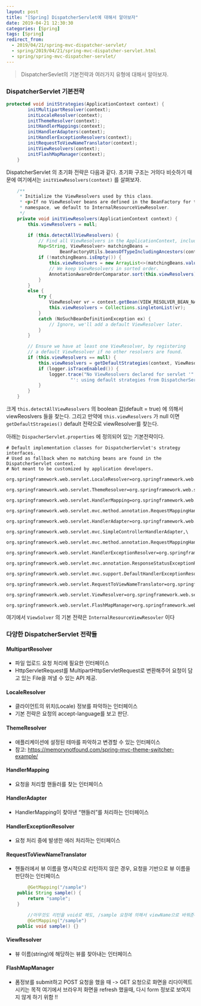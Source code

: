 ```yaml
---
layout: post
title: "[Spring] DispatcherServlet에 대해서 알아보자"
date: 2019-04-21 12:30:30
categories: [Spring]
tags: [Spring]
redirect_from:
  - 2019/04/21/spring-mvc-dispatcher-servlet/
  - spring/2019/04/21/spring-mvc-dispatcher-servlet.html
  - spring/spring-mvc-dispatcher-servlet/
---
```


> DispatcherSevlet의 기본전략과 여러가지 유형에 대해서 알아보자.

### DispatcherServlet 기본전략

```java
protected void initStrategies(ApplicationContext context) {
		initMultipartResolver(context);
		initLocaleResolver(context);
		initThemeResolver(context);
		initHandlerMappings(context);
		initHandlerAdapters(context);
		initHandlerExceptionResolvers(context);
		initRequestToViewNameTranslator(context);
		initViewResolvers(context);
		initFlashMapManager(context);
	}
```

DispatcherServlet 의 초기화 전략은 다음과 같다. 초기화 구조는 거의다 비슷하기 때문에 여기에서는 `initViewResolvers(context)` 를 살펴보자.

```java
	/**
	 * Initialize the ViewResolvers used by this class.
	 * <p>If no ViewResolver beans are defined in the BeanFactory for this
	 * namespace, we default to InternalResourceViewResolver.
	 */
	private void initViewResolvers(ApplicationContext context) {
		this.viewResolvers = null;

		if (this.detectAllViewResolvers) {
			// Find all ViewResolvers in the ApplicationContext, including ancestor contexts.
			Map<String, ViewResolver> matchingBeans =
					BeanFactoryUtils.beansOfTypeIncludingAncestors(context, ViewResolver.class, true, false);
			if (!matchingBeans.isEmpty()) {
				this.viewResolvers = new ArrayList<>(matchingBeans.values());
				// We keep ViewResolvers in sorted order.
				AnnotationAwareOrderComparator.sort(this.viewResolvers);
			}
		}
		else {
			try {
				ViewResolver vr = context.getBean(VIEW_RESOLVER_BEAN_NAME, ViewResolver.class);
				this.viewResolvers = Collections.singletonList(vr);
			}
			catch (NoSuchBeanDefinitionException ex) {
				// Ignore, we'll add a default ViewResolver later.
			}
		}

		// Ensure we have at least one ViewResolver, by registering
		// a default ViewResolver if no other resolvers are found.
		if (this.viewResolvers == null) {
			this.viewResolvers = getDefaultStrategies(context, ViewResolver.class);
			if (logger.isTraceEnabled()) {
				logger.trace("No ViewResolvers declared for servlet '" + getServletName() +
						"': using default strategies from DispatcherServlet.properties");
			}
		}
	}
```

크게 `this.detectAllViewResolvers` 의 boolean 값(default = true) 에 의해서 viewReoslvers 들을 찾는다. 그리고 만약에 `this.viewResolvers` 가 null 이면 `getDefaultStrageies()` default 전략으로 viewResolver를 찾는다.

아래는 `DispacherServlet.properties` 에 정의되어 있는 기본전략이다.

```properties
# Default implementation classes for DispatcherServlet's strategy interfaces.
# Used as fallback when no matching beans are found in the DispatcherServlet context.
# Not meant to be customized by application developers.

org.springframework.web.servlet.LocaleResolver=org.springframework.web.servlet.i18n.AcceptHeaderLocaleResolver

org.springframework.web.servlet.ThemeResolver=org.springframework.web.servlet.theme.FixedThemeResolver

org.springframework.web.servlet.HandlerMapping=org.springframework.web.servlet.handler.BeanNameUrlHandlerMapping,\
	org.springframework.web.servlet.mvc.method.annotation.RequestMappingHandlerMapping

org.springframework.web.servlet.HandlerAdapter=org.springframework.web.servlet.mvc.HttpRequestHandlerAdapter,\
	org.springframework.web.servlet.mvc.SimpleControllerHandlerAdapter,\
	org.springframework.web.servlet.mvc.method.annotation.RequestMappingHandlerAdapter

org.springframework.web.servlet.HandlerExceptionResolver=org.springframework.web.servlet.mvc.method.annotation.ExceptionHandlerExceptionResolver,\
	org.springframework.web.servlet.mvc.annotation.ResponseStatusExceptionResolver,\
	org.springframework.web.servlet.mvc.support.DefaultHandlerExceptionResolver

org.springframework.web.servlet.RequestToViewNameTranslator=org.springframework.web.servlet.view.DefaultRequestToViewNameTranslator

org.springframework.web.servlet.ViewResolver=org.springframework.web.servlet.view.InternalResourceViewResolver

org.springframework.web.servlet.FlashMapManager=org.springframework.web.servlet.support.SessionFlashMapManager
```

여기에서 `ViewSolver` 의 기본 전략은 `InternalResourceViewResovler` 이다

### 다양한 DispatcherServlet 전략들

#### MultipartResolver

- 파일 업로드 요청 처리에 필요한 인터페이스
- HttpServletRequest를 MultipartHttpServletRequest로 변환해주어 요청이 담고 있는 File을 꺼낼 수 있는 API 제공.

#### LocaleResolver

- 클라이언트의 위치(Locale) 정보를 파악하는 인터페이스
- 기본 전략은 요청의 accept-language를 보고 판단.

#### ThemeResolver

- 애플리케이션에 설정된 테마를 파악하고 변경할 수 있는 인터페이스
- 참고: <https://memorynotfound.com/spring-mvc-theme-switcher-example/>

#### HandlerMapping

- 요청을 처리할 핸들러를 찾는 인터페이스

#### HandlerAdapter

- HandlerMapping이 찾아낸 “핸들러”를 처리하는 인터페이스

#### HandlerExceptionResolver

- 요청 처리 중에 발생한 에러 처리하는 인터페이스

#### RequestToViewNameTranslator

- 핸들러에서 뷰 이름을 명시적으로 리턴하지 않은 경우, 요청을 기반으로 뷰 이름을 판단하는 인터페이스

```java
		@GetMapping("/sample")
    public String sample() {
        return "sample";
    }

		//아무것도 리턴을 void로 해도, /sample 요청에 의해서 viewName으로 바꿔준다.
		@GetMapping("/sample")
    public void sample() {}

```

#### ViewResolver

- 뷰 이름(string)에 해당하는 뷰를 찾아내는 인터페이스

#### FlashMapManager

- 폼정보를 submit하고 POST 요청을 했을 때 -> GET 요청으로 화면을 리다이렉트 시키는 목적
  여기에서 브라우저 화면을 refresh 했을때, 다시 form 정보로 보여지지 않게 하기 위함 !!
